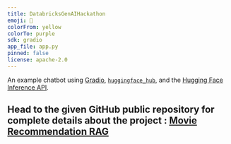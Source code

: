 ```yaml
---
title: DatabricksGenAIHackathon
emoji: 💬
colorFrom: yellow
colorTo: purple
sdk: gradio
app_file: app.py
pinned: false
license: apache-2.0
---
```


An example chatbot using [Gradio](https://gradio.app), [`huggingface_hub`](https://huggingface.co/docs/huggingface_hub/v0.22.2/en/index), and the [Hugging Face Inference API](https://huggingface.co/docs/api-inference/index).

## Head to the given GitHub public repository for complete details about the project : [Movie Recommendation RAG](https://github.com/BhanuPrakashSamoju/databricks_genai_hackathon/tree/main)